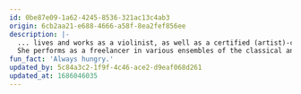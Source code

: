 ```yaml
---
id: 0be87e09-1a62-4245-8536-321ac13c4ab3
origin: 6cb2aa21-e688-4666-a58f-8ea2fef856ee
description: |-
  ... lives and works as a violinist, as well as a certified (artist)-coach in Berlin and has been the chairwoman of Stegreif since its founding. Chamber music is very close to her heart, and so is her warm and supportive way of interacting and exchanging with all humans.
  She performs as a freelancer in various ensembles of the classical and jazz scene and - during her master studies at the UdK Berlin with Nora Chastain - played as a substitute at the German Opera Berlin as well as the Kammerakademie Potsdam.
fun_fact: 'Always hungry.'
updated_by: 5c84a3c2-1f9f-4c46-ace2-d9eaf068d261
updated_at: 1686046035
---
```

